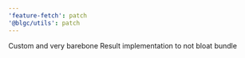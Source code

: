 ```yaml
---
'feature-fetch': patch
'@blgc/utils': patch
---
```


Custom and very barebone Result implementation to not bloat bundle
